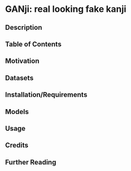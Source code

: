 # GANji: real looking fake kanji
## Description
## Table of Contents
## Motivation
## Datasets
## Installation/Requirements
## Models
## Usage
## Credits
## Further Reading
